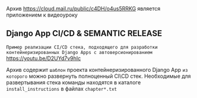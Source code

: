 Архив https://cloud.mail.ru/public/c4DH/o4us5RRKG является приложением к видеоуроку
## Django App CI/CD & SEMANTIC RELEASE
``Пример реализации CI/CD стека, подходящего для разработки контейнеризированных Django Apps с автоверсионированием``
https://youtu.be/D2UYd7v9hIc

Архив содержит ``шаблон``  проекта контейнеризированного Django App ``из которого`` можно развернуть полноценный CI\CD стек.
Необходимые для развертывания стека команды находятся в каталоге ``install_instructions`` в файлах ``chapter*.txt``

